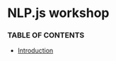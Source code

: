 # NLP.js workshop
### TABLE OF CONTENTS

<!--ts-->

- [Introduction](doc/01-introduction.md)
  <!--te-->
